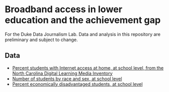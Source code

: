 # Broadband access in lower education and the achievement gap

For the Duke Data Journalism Lab. Data and analysis in this repository are preliminary and subject to change.

## Data
- [Percent students with Internet access at home, at school level, from the North Carolina Digital Learning Media Inventory](https://sites.google.com/dpi.nc.gov/dlmi/home)
- [Number of students by race and sex, at school level](http://apps.schools.nc.gov/ords/f?p=145:221:::NO:::)
- [Percent economically disadvantaged students, at school level](https://www.dpi.nc.gov/data-reports/school-report-cards/school-report-card-resources-researchers)
